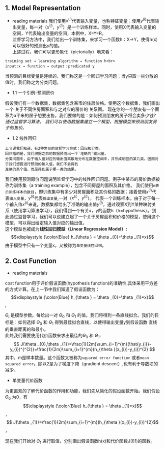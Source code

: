 
## 1. Model Representation
+ reading materials
  我们使用$x^{(i)}$代表输入变量，也称特征变量；使用$y^{(i)}$代表输出变量，每一对（$x^{(i)}$，$y^{(i)}$）是一个训练样本。同时，使用X代表输入变量的空间，Y代表输出变量的空间，本例中，X=Y=R。<br>
  监督学习方法中，我们给出一个训练集，来学习一个函数h：X→Y，使得h(x)可以很好的预测出y的值。<br>
  上述过程，我们可以更形象化（pictorially）地来看：
```
training set → learning algorithm → function h<br>
input:x → function → output：predicated y
```

当预测的目标变量是连续的，我们称这是一个回归学习问题；当y只取一些分散的值时，我们称之为分类问题。


+ 1.1 一个引例-预测房价

假设我们有一个数据集，数据集包含某市的住房价格。使用这个数据集，我们画出一个 关于不同住房面积和与之对应的房价的 关系图。
现在你的一个朋友有一个面积为a平米的房子想要出售，我们要做的是：如何预测朋友的房子将会卖多少钱?<br>
*通过监督学习算法， 我们可以使用数据集建立一个模型，根据模型来预测朋友房子的售价。*

+ 1.2 线性回归

```
上节课我们知道，有2种常见的监督学习方式：回归和分类。
回归指的是，我们根据之前的数据预测出一个`准确的`输出值。
分类问题中，由于输入值对应的输出值离散地分布在数据空间中，并形成明显的某几类，因而对于我们想要进行预测的输入值，我们不会得到
准确的某个值，而是得到属于哪一类的结果。

```
我们使用预测房价问题说明监督学习中的线性回归问题。例子中某市的房价数据被称为训练集（a training example），包含不同房屋的面积及其价格。
我们使用`m表示训练样本的数目`，即训练集中有多少对房屋面积及其价格的数据；接着使用$x^{(i)}$代表`输入变量`，$y^{(i)}$代表`输出变量`,一对（$x^{(i)}$，$y^{(i)}$）。
代表一个训练样本。由于对于每一个输入值$x^{(i)}$来说，数据集都给出了准确的输出值$y^{(i)}$，通过观察X到Y某种映射关系（使用学习算法学习），我们得到一个有关x，y的函数h（h=hypothesis）。到此通过监督学习，我们可以说建立起了一个关于房屋面积和价格的模型，使用这个模型，可以得出给定输入值对应的输出值。<br>
这个模型也被成为**线性回归模型（Linear Regression Model）:**
$$\displaystyle {\color{Blue} h_{\theta } = \theta _{0}+\theta _{1}*x}$$
由于模型中只有一个变量x，又被称为`单变量线性回归`。 

## 2. Cost Function
+ reading materials 

cost function用于评价假设函数(hypothesis function)的准确性,具体采用平方差的方式计算。在上一节中我们知道了假设函数为：
$$\displaystyle {\color{Blue} h_{\theta } = \theta _{0}+\theta _{1}*x}$$,

$Θ_i$ 是模型参数。每给出一对 $Θ_0$ 和 $Θ_1$ 的值，我们将得到一条直线拟合。我们的目标是：如何选择 $Θ_0$ 和 $Θ_1$ 得到最佳拟合直线，以使得输出变量y到假设函数 直线的垂直距离的和最小。<br>
此处我们需要使用代价函数来求出最佳的$Θ_0$ 和 $Θ_1$:
$$ J(\theta _{0},\theta _{1})=\frac{1}{2m}\sum_{i=1}^{m}(\hat{y_{i}}-y_{i})^{^{2}}=\frac{1}{2m}\sum_{i=1}^{m}(h_{\theta }(x_{i})-y_{i})^{2} $$
其中，m是样本数量。这个函数又被称为`squared error function` 或者`mean squared error`。除以2是为了梯度下降（gradient descent）,也有利于导数项的减少。
+ 单变量代价函数

为更直观的了解代价函数的作用和功能，我们先从简化的假设函数开始。我们假设 $Θ_0$ 为0，有
$$\displaystyle {\color{Blue} h_{\theta } = \theta _{1}*x}$$，
$$ J(\theta _{1})=\frac{1}{2m}\sum_{i=1}^{m}(h_{\theta }(x_{i})-y_{i})^{2}$$，

现在我们开始对 $Θ_1$ 进行取值，分别画出假设函数h(x)和代价函数J(θ1)的函数。
